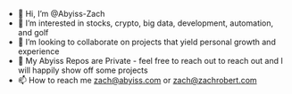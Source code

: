 - 👋 Hi, I’m @Abyiss-Zach
- 👀 I’m interested in stocks, crypto, big data, development, automation, and golf
- 💞️ I’m looking to collaborate on projects that yield personal growth and experience
- 👀 My Abyiss Repos are Private - feel free to reach out to reach out and I will happily show off some projects
- 📫 How to reach me zach@abyiss.com or zach@zachrobert.com

<!---
Abyiss-Zach/Abyiss-Zach is a ✨ special ✨ repository because its `README.md` (this file) appears on your GitHub profile.
You can click the Preview link to take a look at your changes.
--->
